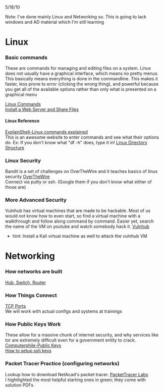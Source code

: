 5/18/10

Note: I've done mainly Linux and Networking so.
This is going to lack windows and AD material which I'm still learning

# Linux #

### Basic commands ###
These are commands for managing and editing files on a system.
Linux does not usually have a graphical interface, which means no pretty menus.
This basically means everything is done in the commandline.
This makes it faster, less prone to error (clicking the wrong thing), and powerful because you get all of the available options rather than only what is presented on a graphical menu

[Linux Commands](https://maker.pro/linux/tutorial/basic-linux-commands-for-beginners)  
[Install a Web Server and Share Files](https://github.com/CalPolySWIFT/introlinux1)  

#### Linux Reference ####
[ExplainShell-Linux commands explained](https://explainshell.com/)  
This is an awesome website to enter commands and see what their options do.
Ex: If you don't know what "df -h" does, type it in!
[Linux Directory Structure](https://www.howtogeek.com/117435/htg-explains-the-linux-directory-structure-explained/)  

### Linux Security ###
Bandit is a set of challenges on OverTheWire and it teaches basics of linux security
[OverTheWire](http://overthewire.org/wargames/bandit/)  
Connect via putty or ssh. (Google them if you don't know what either of those are)

### More Advanced Security
Vulnhub has virtual machines that are made to be hackable. 
Most of us would not know how to even start, so find a virtual machine with a walkthrough and follow along command by command. Easier yet, search the name of the VM on youtube and watch somebody hack it.
[Vulnhub](https://www.vulnhub.com/) 
* hint: Install a Kali virtual machine as well to attack the vulnhub VM

# Networking #
### How networks are built ###
[Hub, Switch, Router](https://www.youtube.com/watch?v=Ofjsh_E4HFY)  
### How Things Connect ###  
[TCP Ports](https://www.youtube.com/watch?v=mykX2YONRwE)  
We will work with actual configs and systems at trainings
### How Public Keys Work ###
These allow for a massive chunk of internet security, and why services like tor are extremely difficult even for a government entity to crack.  
[Computerphile-Public Keys](https://www.youtube.com/watch?v=GSIDS_lvRv4)  
[How to setup ssh keys](https://www.digitalocean.com/community/tutorials/how-to-set-up-ssh-keys-on-ubuntu-1604)  

### Packet Tracer Practice (configuring networks) ###
Lookup how to download NetAcad's packet tracer.
[PacketTracer Labs](https://drive.google.com/open?id=1EzxZrRGVLCgUyaKt637tAiCwKb1idFw4)  
I hightlighted the most helpful starting ones in green; they come with solution PDFs



